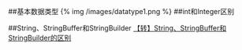 ##基本数据类型
{% img /images/datatype1.png %}
##int和Integer区别

##String、StringBuffer和StringBuilder
<a href="http://xfhnever.github.io/blog/2014/03/29/string/">【转】String、StringBuffer和StringBuilder的区别</a>